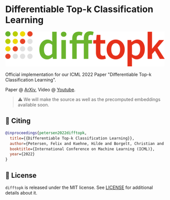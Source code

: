 # Differentiable Top-k Classification Learning

![difftopk_logo](difftopk_logo.png)

Official implementation for our ICML 2022 Paper "Differentiable Top-k Classification Learning".

Paper @ [ArXiv](https://arxiv.org/abs/2206.07290),
Video @ [Youtube](https://www.youtube.com/watch?v=J-lZV72DCic).

> ⚠️ We will make the source as well as the precomputed embeddings available soon.

## 📖 Citing

```bibtex
@inproceedings{petersen2022difftopk,
  title={{Differentiable Top-k Classification Learning}},
  author={Petersen, Felix and Kuehne, Hilde and Borgelt, Christian and Deussen, Oliver},
  booktitle={International Conference on Machine Learning (ICML)},
  year={2022}
}
```

## 📜 License

`difftopk` is released under the MIT license. See [LICENSE](LICENSE) for additional details about it.



